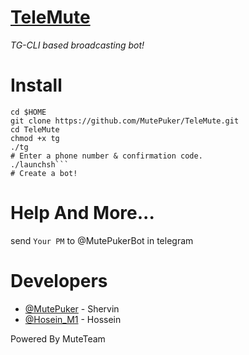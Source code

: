# [TeleMute](https://github.com/MutePuker/TeleMute)
*TG-CLI based broadcasting bot!*
# Install
```
cd $HOME
git clone https://github.com/MutePuker/TeleMute.git
cd TeleMute
chmod +x tg
./tg
# Enter a phone number & confirmation code.
./launchsh```
# Create a bot!
```
# Help And More...
send ```Your PM``` to @MutePukerBot in telegram
# Developers
* [@MutePuker](https://telegram.me/MutePuker) - Shervin
* [@Hosein_M1](https://telegram.me/Hosein_M1) - Hossein

Powered By MuteTeam

